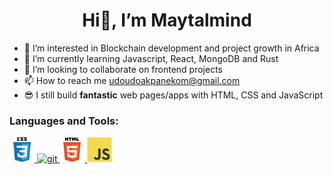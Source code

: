 <h1 align="center"> Hi👋, I’m Maytalmind </h1>


- 👀 I’m interested in Blockchain development and project growth in Africa
- 🌱 I’m currently learning Javascript, React, MongoDB and Rust
- 💞️ I’m looking to collaborate on frontend projects 
- 📫 How to reach me udoudoakpanekom@gmail.com
- 😎 I still build **fantastic** web pages/apps with HTML, CSS and JavaScript

<p align="left">
</p>

<h3 align="left">Languages and Tools:</h3>

<p align="left"> <a href="https://www.w3schools.com/css/" target="_blank" rel="noreferrer"> <img src="https://raw.githubusercontent.com/devicons/devicon/master/icons/css3/css3-original-wordmark.svg" alt="css3" width="40" height="40"/> </a> <a href="https://git-scm.com/" target="_blank" rel="noreferrer"> <img src="https://www.vectorlogo.zone/logos/git-scm/git-scm-icon.svg" alt="git" width="40" height="40"/> </a> <a href="https://www.w3.org/html/" target="_blank" rel="noreferrer"> <img src="https://raw.githubusercontent.com/devicons/devicon/master/icons/html5/html5-original-wordmark.svg" alt="html5" width="40" height="40"/> </a> <a href="https://developer.mozilla.org/en-US/docs/Web/JavaScript" target="_blank" rel="noreferrer"> <img src="https://raw.githubusercontent.com/devicons/devicon/master/icons/javascript/javascript-original.svg" alt="javascript" width="40" height="40"/> </a> </p>

<!---
Udoudoakpan-Ekom/Udoudoakpan-Ekom is a ✨ special ✨ repository because its `README.md` (this file) appears on your GitHub profile.
You can click the Preview link to take a look at your changes.

--->
